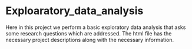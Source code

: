 # Exploaratory_data_analysis
Here in this project we perform a basic exploratory data analysis that asks some research questions which are addressed. The html file has the necessary project descriptions along with the necessary information.
